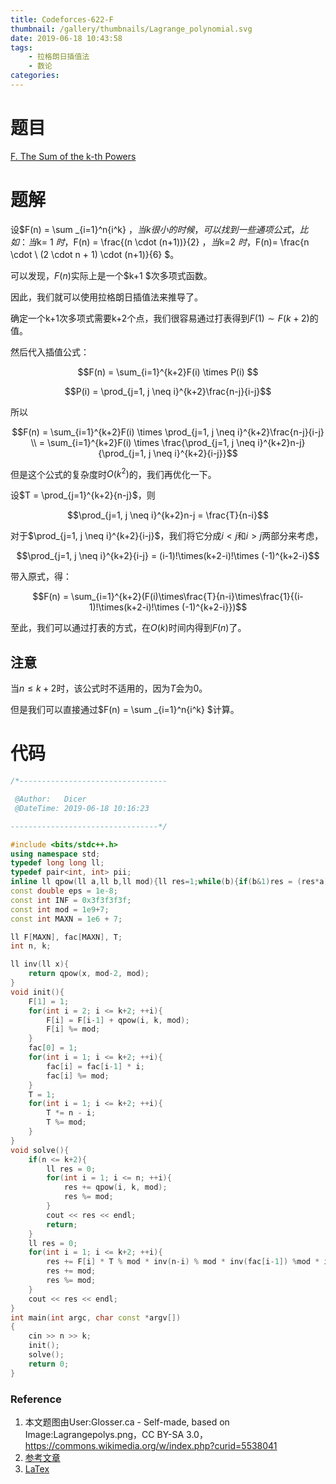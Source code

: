 ```yaml
---
title: Codeforces-622-F
thumbnail: /gallery/thumbnails/Lagrange_polynomial.svg
date: 2019-06-18 10:43:58
tags: 
	- 拉格朗日插值法
	- 数论
categories: 
---
```


# 题目

[F. The Sum of the k-th Powers](https://codeforces.com/contest/622/problem/F)

<!--more-->

# 题解

设$F(n) =  \sum _{i=1}^n{i^k} $，当k很小的时候，可以找到一些通项公式，比如：当$k= 1 $时，$F(n) = \frac{(n \cdot (n+1))}{2} $，当$k=2 $时，$F(n)= \frac{n \cdot \ (2 \cdot n + 1) \cdot (n+1)}{6} $。

可以发现，$F(n)$实际上是一个$k+1 $次多项式函数。

因此，我们就可以使用拉格朗日插值法来推导了。

确定一个k+1次多项式需要k+2个点，我们很容易通过打表得到$F(1)  \sim F(k+2)$的值。

然后代入插值公式：

$$F(n) = \sum_{i=1}^{k+2}F(i) \times P(i) $$

$$P(i) = \prod_{j=1, j \neq i}^{k+2}\frac{n-j}{i-j}$$

所以

$$F(n) = \sum_{i=1}^{k+2}F(i) \times \prod_{j=1, j \neq i}^{k+2}\frac{n-j}{i-j} \\ = \sum_{i=1}^{k+2}F(i) \times \frac{\prod_{j=1, j \neq i}^{k+2}n-j}{\prod_{j=1, j \neq i}^{k+2}{i-j}}$$

但是这个公式的复杂度时$O(k^2)$的，我们再优化一下。

设$T = \prod_{j=1}^{k+2}{n-j}$，则

$$\prod_{j=1, j \neq i}^{k+2}n-j = \frac{T}{n-i}$$

对于$\prod_{j=1, j \neq i}^{k+2}{i-j}$，我们将它分成$i\lt j$和$i\gt j$两部分来考虑，

$$\prod_{j=1, j \neq i}^{k+2}{i-j} = (i-1)!\times(k+2-i)!\times (-1)^{k+2-i}$$

带入原式，得：

$$F(n) = \sum_{i=1}^{k+2}(F(i)\times\frac{T}{n-i}\times\frac{1}{(i-1)!\times(k+2-i)!\times (-1)^{k+2-i}})$$

至此，我们可以通过打表的方式，在$O(k)$时间内得到$F(n)$了。

## 注意

当$n \leq k+2$时，该公式时不适用的，因为$T$会为$0$。

但是我们可以直接通过$F(n) =  \sum _{i=1}^n{i^k} $计算。

# 代码

~~~c++
/*---------------------------------

 @Author:   Dicer
 @DateTime: 2019-06-18 10:16:23

---------------------------------*/

#include <bits/stdc++.h>
using namespace std;
typedef long long ll;
typedef pair<int, int> pii;
inline ll qpow(ll a,ll b,ll mod){ll res=1;while(b){if(b&1)res = (res*a)%mod;a=(a*a)%mod;b>>=1;}return res;}
const double eps = 1e-8;
const int INF = 0x3f3f3f3f;
const int mod = 1e9+7;
const int MAXN = 1e6 + 7;

ll F[MAXN], fac[MAXN], T;
int n, k;

ll inv(ll x){
	return qpow(x, mod-2, mod);
}
void init(){
	F[1] = 1;
	for(int i = 2; i <= k+2; ++i){
		F[i] = F[i-1] + qpow(i, k, mod);
		F[i] %= mod;
	}
	fac[0] = 1;
	for(int i = 1; i <= k+2; ++i){
		fac[i] = fac[i-1] * i;
		fac[i] %= mod;
	}
	T = 1;
	for(int i = 1; i <= k+2; ++i){
		T *= n - i;
		T %= mod;
	}
}
void solve(){
	if(n <= k+2){
		ll res = 0;
		for(int i = 1; i <= n; ++i){
			res += qpow(i, k, mod);
			res %= mod;
		}
		cout << res << endl;
		return;
	}
	ll res = 0;
	for(int i = 1; i <= k+2; ++i){
		res += F[i] * T % mod * inv(n-i) % mod * inv(fac[i-1]) %mod * inv(fac[k+2-i]) %mod * ((k-i)%2 == 0?1:-1) %mod;
		res += mod;
		res %= mod;
	}
	cout << res << endl;
}
int main(int argc, char const *argv[])
{
	cin >> n >> k;
	init();
	solve();
	return 0;
}
~~~

### Reference

1. 本文题图由User:Glosser.ca - Self-made, based on Image:Lagrangepolys.png，CC BY-SA 3.0，https://commons.wikimedia.org/w/index.php?curid=5538041
2. [参考文章](http://blog.lightning34.cn/?p=115)
3. [LaTex](http://www.mohu.org/info/symbols/symbols.htm)